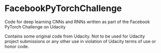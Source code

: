 # FacebookPyTorchChallenge
Code for deep learning CNNs and RNNs written as part of the Facebook PyTorch Challenge on Udacity

Contains some original code from Udacity. Not to be used for Udacity project submissions or any other use in violation of Udacity terms of use or honor code.
